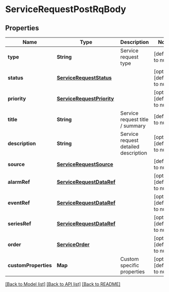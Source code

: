 # ServiceRequestPostRqBody
## Properties

| Name | Type | Description | Notes |
|------------ | ------------- | ------------- | -------------|
| **type** | **String** | Service request type | [default to null] |
| **status** | [**ServiceRequestStatus**](ServiceRequestStatus.md) |  | [optional] [default to null] |
| **priority** | [**ServiceRequestPriority**](ServiceRequestPriority.md) |  | [optional] [default to null] |
| **title** | **String** | Service request title / summary | [default to null] |
| **description** | **String** | Service request detailed description | [optional] [default to null] |
| **source** | [**ServiceRequestSource**](ServiceRequestSource.md) |  | [default to null] |
| **alarmRef** | [**ServiceRequestDataRef**](ServiceRequestDataRef.md) |  | [optional] [default to null] |
| **eventRef** | [**ServiceRequestDataRef**](ServiceRequestDataRef.md) |  | [optional] [default to null] |
| **seriesRef** | [**ServiceRequestDataRef**](ServiceRequestDataRef.md) |  | [optional] [default to null] |
| **order** | [**ServiceOrder**](ServiceOrder.md) |  | [optional] [default to null] |
| **customProperties** | **Map** | Custom specific properties | [optional] [default to null] |

[[Back to Model list]](../README.md#documentation-for-models) [[Back to API list]](../README.md#documentation-for-api-endpoints) [[Back to README]](../README.md)

